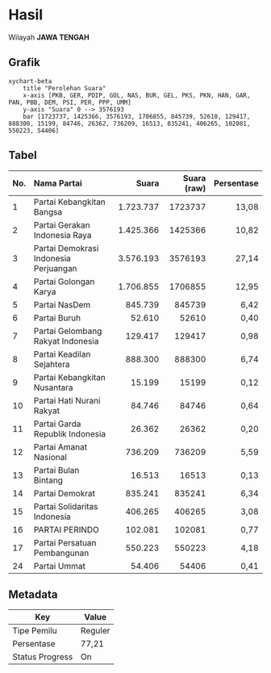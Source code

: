 # Hasil

Wilayah **JAWA TENGAH**

## Grafik

```mermaid
xychart-beta
    title "Perolehan Suara"
    x-axis [PKB, GER, PDIP, GOL, NAS, BUR, GEL, PKS, PKN, HAN, GAR, PAN, PBB, DEM, PSI, PER, PPP, UMM]
    y-axis "Suara" 0 --> 3576193
    bar [1723737, 1425366, 3576193, 1706855, 845739, 52610, 129417, 888300, 15199, 84746, 26362, 736209, 16513, 835241, 406265, 102081, 550223, 54406]
```

## Tabel

| No. | Nama Partai                           | Suara     | Suara (raw) | Persentase |
|:--- |:------------------------------------- | ---------:| -----------:| ----------:|
| 1   | Partai Kebangkitan Bangsa             | 1.723.737 | 1723737     | 13,08      |
| 2   | Partai Gerakan Indonesia Raya         | 1.425.366 | 1425366     | 10,82      |
| 3   | Partai Demokrasi Indonesia Perjuangan | 3.576.193 | 3576193     | 27,14      |
| 4   | Partai Golongan Karya                 | 1.706.855 | 1706855     | 12,95      |
| 5   | Partai NasDem                         | 845.739   | 845739      | 6,42       |
| 6   | Partai Buruh                          | 52.610    | 52610       | 0,40       |
| 7   | Partai Gelombang Rakyat Indonesia     | 129.417   | 129417      | 0,98       |
| 8   | Partai Keadilan Sejahtera             | 888.300   | 888300      | 6,74       |
| 9   | Partai Kebangkitan Nusantara          | 15.199    | 15199       | 0,12       |
| 10  | Partai Hati Nurani Rakyat             | 84.746    | 84746       | 0,64       |
| 11  | Partai Garda Republik Indonesia       | 26.362    | 26362       | 0,20       |
| 12  | Partai Amanat Nasional                | 736.209   | 736209      | 5,59       |
| 13  | Partai Bulan Bintang                  | 16.513    | 16513       | 0,13       |
| 14  | Partai Demokrat                       | 835.241   | 835241      | 6,34       |
| 15  | Partai Solidaritas Indonesia          | 406.265   | 406265      | 3,08       |
| 16  | PARTAI PERINDO                        | 102.081   | 102081      | 0,77       |
| 17  | Partai Persatuan Pembangunan          | 550.223   | 550223      | 4,18       |
| 24  | Partai Ummat                          | 54.406    | 54406       | 0,41       |


## Metadata

| Key             | Value   |
| --------------- | ------- |
| Tipe Pemilu     | Reguler |
| Persentase      | 77,21   |
| Status Progress | On      |



